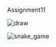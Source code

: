  Assignment11
 
 ![draw](https://user-images.githubusercontent.com/76538787/149655803-215a1960-ad5a-4086-be69-0a260768c634.JPG)
 
 
![snake_game](https://user-images.githubusercontent.com/76538787/149657028-186004c0-406b-44c4-81d9-85dcb5d41248.png)
